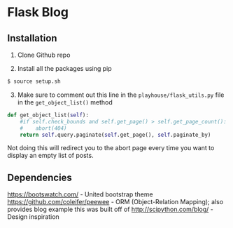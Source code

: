# Flask Blog


## Installation
1) Clone Github repo

2) Install all the packages using pip
```sh
$ source setup.sh
```

3) Make sure to comment out this line in the `playhouse/flask_utils.py` file in the `get_object_list()` method
```py
def get_object_list(self):
    #if self.check_bounds and self.get_page() > self.get_page_count():
    #    abort(404)
    return self.query.paginate(self.get_page(), self.paginate_by)
```
Not doing this will redirect you to the abort page every time you want to display an empty list of posts.


## Dependencies
https://bootswatch.com/ - United bootstrap theme
https://github.com/coleifer/peewee - ORM (Object-Relation Mapping); also provides blog example this was built off of
http://scipython.com/blog/ - Design inspiration
